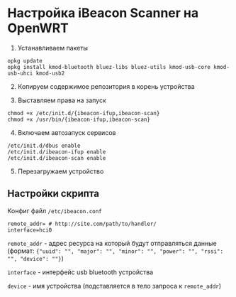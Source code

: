 # Настройка iBeacon Scanner на OpenWRT

1. Устанавливаем пакеты
```
opkg update
opkg install kmod-bluetooth bluez-libs bluez-utils kmod-usb-core kmod-usb-uhci kmod-usb2
```

2. Копируем содержимое репозитория в корень устройства

3. Выставляем права на запуск
```
chmod +x /etc/init.d/{ibeacon-ifup,ibeacon-scan}
chmod +x /usr/bin/{ibeacon-ifup,ibeacon-scan}
```

4. Включаем автозапуск сервисов
```
/etc/init.d/dbus enable
/etc/init.d/ibeacon-ifup enable
/etc/init.d/ibeacon-scan enable
```

5. Перезагружаем устройство

## Настройки скрипта

Конфиг файл `/etc/ibeacon.conf`

```
remote_addr= # http://site.com/path/to/handler/
interface=hci0
```

`remote_addr` - адрес ресурса на который будут отправляться данные (формат: `{"uuid": "", "major": "", "minor": "", "power": "", "rssi": "", "device": ""}`)

`interface` - интерфейс usb bluetooth устройства

`device` - имя устройства (подставляется в тело запроса к `remote_addr`)
